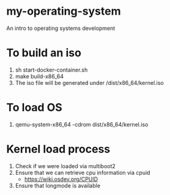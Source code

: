 # my-operating-system
An intro to operating systems development

# To build an iso
1. sh start-docker-container.sh
2. make build-x86_64
3. The iso file will be generated under /dist/x86_64/kernel.iso

# To load OS
1. qemu-system-x86_64 -cdrom dist/x86_64/kernel.iso


# Kernel load process
1. Check if we were loaded via multiboot2
2. Ensure that we can retrieve cpu information via cpuid
    - https://wiki.osdev.org/CPUID
3. Ensure that longmode is available
